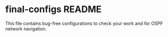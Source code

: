 # final-configs README
This file contains bug-free configurations to check your work and for OSPF network navigation.
